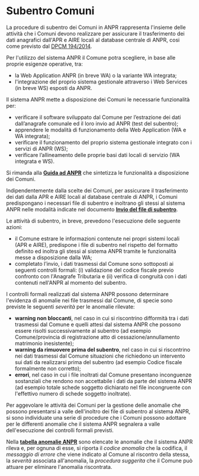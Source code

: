 # Subentro Comuni
La procedure di subentro dei Comuni in ANPR rappresenta l'insieme delle attività che i Comuni devono realizzare per assicurare il trasferimento dei dati anagrafici dall'APR e AIRE locali al database centrale di ANPR, cosi come previsto dal [DPCM 194/2014](http://www.normattiva.it/uri-res/N2Ls?urn:nir:stato:decreto.del.presidente.del.consiglio.dei.ministri:2014-11-10;194!vig=).

Per l'utilizzo del sistema ANPR il Comune potra scegliere, in base alle proprie esigenze operative, tra:

- la Web Application ANPR (in breve WA) o la variante WA integrata;
- l'integrazione del proprio sistema gestionale attraverso i Web Services (in breve WS) esposti da ANPR.

Il sistema ANPR mette a disposizione dei Comuni le necessarie funzionalità per:

- verificare il software sviluppato dal Comune per l’estrazione dei dati dall’anagrafe comunale ed il loro invio ad ANPR (test del subentro);
- apprendere le modalità di funzionamento della Web Application (WA e WA integrata);
- verificare il funzionamento del proprio sistema gestionale integrato con i servizi di ANPR (WS);
- verificare l’allineamento delle proprie basi dati locali di servizio (WA integrata e WS).

Si rimanda alla [**Guida ad ANPR**](https://www.anpr.interno.it/portale/guida-anpr) che sintetizza le funzionalità a disposizione dei Comuni.

Indipendentemente dalla scelte dei Comuni, per assicurare il trasferimento dei dati dalla APR e AIRE locali al database centrale di ANPR, i Comuni predispongano i necessari file di subentro e inoltrano gli stessi al sistema ANPR nelle modalità indicate nel documento [**Invio del file di subentro**](https://www.anpr.interno.it/portale/documents/20182/23925/Invio+file+di+Subentro.pdf/e0c98d8d-363a-4ca3-adcf-3e9613632be4).

Le attività di subentro, in breve, prevedono l'esecuzione delle seguente azioni:

- il Comune estrare le informazioni contenute nei propri sistemi locali (APR e AIRE), predispone i file di subentro nel rispetto del formatto definito ed inoltra gli stessi al sistema ANPR tramite le funzionalità messe a disposizione dalla WA;
- completato l’invio, i dati trasmessi dal Comune sono sottoposti ai seguenti controlli  formali: (i) validazione del codice fiscale previo confronto con l'Anagrafe Tributaria e (ii) verifica di congruità  con  i  dati  contenuti  nell'ANPR  al momento del subentro.

I controlli formali realizzati dal sistema ANPR possono determinare l'evidenza di anomalie nei file trasmessi dal Comune, di specie sono previste le seguenti *severità* per le anomalie rilevate:

- **warning non bloccanti**, nel caso in cui si riscontrino difformità tra i dati trasmessi dal Comune e quelli attesi dal sistema ANPR che possono essere risolti successivamente al subentro (ad esempio Comune/provincia di registrazione atto di cessazione/annullamento matrimonio inesistente);
- **warning da rimuovere prima del subentro**, nel caso in cui si riscontrino nei dati trasmessi dal Comune situazioni che richiedono un intervento sui dati da realizzarsi prima del subentro (ad esempio Codice fiscale formalmente non corretto);
- **errori**, nel caso in cui i file inoltrati dal Comune presentano inconguenze sostanziali che rendono non accettabile i dati da parte del sistema ANPR (ad esempio totale schede soggetto dichiarato nel file incongruente con l'effettivo numero di schede soggetto inoltrate).

Per aggevolare le attività dei Comuni per la gestione delle anomalie che possono presentarsi a valle dell'inoltro dei file di subentro al sistema ANPR, si sono individuate una serie di procedure che i Comuni possono adottare per le differenti anomalie che il sistema ANPR segnalera a valle dell'esecuzione dei controlli formali previsti.

Nella [**tabella anomalie ANPR**](TAB01_ANOMALIE_ANPR.md) sono elencate le anomalie che il sistema ANPR rileva e, per ognuna di esse, si riporta il *codice anomalia* che la codifica, il *messaggio di errore* che viene indicato al Comune al riscontro della stessa, la *severità* associata all'anomalia, la *procedura suggerita* che il Comune può attuare per eliminare l'anomalia riscontrata. 
